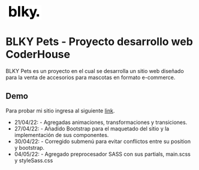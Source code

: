 <img src="images/logo0.png">

# BLKY Pets - Proyecto desarrollo web CoderHouse

BLKY Pets es un proyecto en el cual se desarrolla un sitio web diseñado para la venta de accesorios para mascotas en formato e-commerce.

## Demo

Para probar mi sitio ingresa al siguiente [link](https://estanisevl.github.io/blkypets/).

* 21/04/22: - Agregadas animaciones, transformaciones y transiciones.
* 27/04/22: - Añadido Bootstrap para el maquetado del sitio y la implementación de sus componentes.
* 30/04/22: - Corregido submenú para evitar conflictos entre su position y bootstrap.
* 04/05/22: - Agregado preprocesador SASS con sus partials, main.scss y styleSass.css